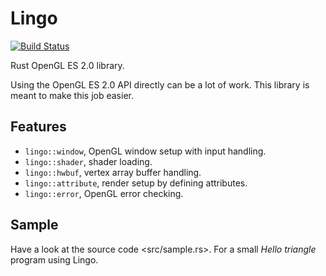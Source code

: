 # Lingo
[![Build Status](https://travis-ci.org/carlmartus/lingo.svg?branch=master)](https://travis-ci.org/carlmartus/lingo)

Rust OpenGL ES 2.0 library.

Using the OpenGL ES 2.0 API directly can be a lot of work.
This library is meant to make this job easier.

## Features
 * `lingo::window`, OpenGL window setup with input handling.
 * `lingo::shader`, shader loading.
 * `lingo::hwbuf`, vertex array buffer handling.
 * `lingo::attribute`, render setup by defining attributes.
 * `lingo::error`, OpenGL error checking.

## Sample
Have a look at the source code <src/sample.rs>.
For a small *Hello triangle* program using Lingo.
